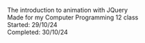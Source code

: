 The introduction to animation with JQuery<br>
Made for my Computer Programming 12 class <br> 
Started:   29/10/24 <br>
Completed: 30/10/24 <br>
